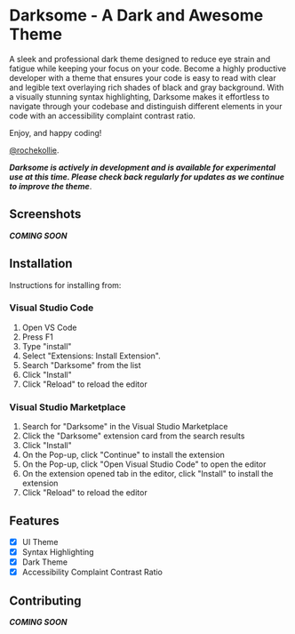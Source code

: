 # Darksome - A Dark and Awesome Theme

A sleek and professional dark theme designed to reduce eye strain and fatigue while keeping your focus on your code. Become a highly productive developer with a theme that ensures your code is easy to read with clear and legible text overlaying rich shades of black and gray background. With a visually stunning syntax highlighting, Darksome makes it effortless to navigate through your codebase and distinguish different elements in your code with an accessibility complaint contrast ratio.

Enjoy, and happy coding!

[@rochekollie](https://twitter.com/rochekollie).

***Darksome is actively in development and is available for experimental use at this time. Please check back regularly for updates as we continue to improve the theme***.

## Screenshots

***COMING SOON***

## Installation

Instructions for installing from:

### Visual Studio Code

1. Open VS Code
2. Press F1
3. Type "install"
4. Select "Extensions: Install Extension".
5. Search "Darksome" from the list
6. Click "Install"
7. Click "Reload" to reload the editor

### Visual Studio Marketplace

1. Search for "Darksome" in the Visual Studio Marketplace
2. Click the "Darksome" extension card from the search results
3. Click "Install"
4. On the Pop-up, click "Continue" to install the extension
5. On the Pop-up, click "Open Visual Studio Code" to open the editor
6. On the extension opened tab in the editor, click "Install" to install the extension
7. Click "Reload" to reload the editor

## Features

- [x] UI Theme
- [x] Syntax Highlighting
- [x] Dark Theme
- [x] Accessibility Complaint Contrast Ratio

## Contributing

***COMING SOON***
